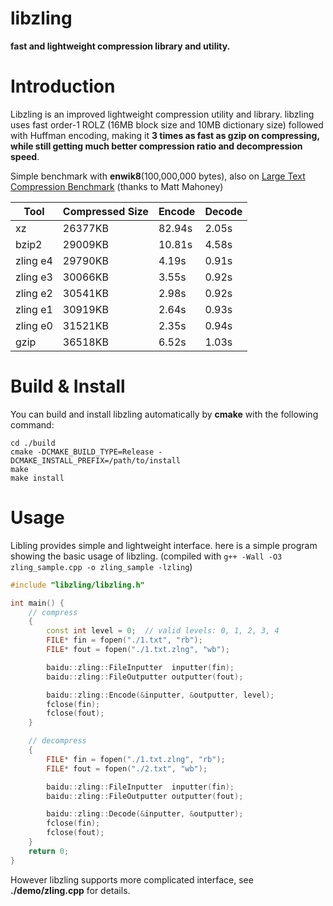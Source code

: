 libzling
========

**fast and lightweight compression library and utility.**

Introduction
============

Libzling is an improved lightweight compression utility and library. libzling uses fast order-1 ROLZ (16MB block size and 10MB dictionary size) followed with Huffman encoding, making it **3 times as fast as gzip on compressing, while still getting much better compression ratio and decompression speed**.

Simple benchmark with **enwik8**(100,000,000 bytes), also on [Large Text Compression Benchmark](http://mattmahoney.net/dc/text.html#2702) (thanks to Matt Mahoney)

Tool    | Compressed Size | Encode | Decode |
--------|-----------------|--------|--------|
xz      | 26377KB         | 82.94s | 2.05s  |
bzip2   | 29009KB         | 10.81s | 4.58s  |
zling e4| 29790KB         |  4.19s | 0.91s  |
zling e3| 30066KB         |  3.55s | 0.92s  |
zling e2| 30541KB         |  2.98s | 0.92s  |
zling e1| 30919KB         |  2.64s | 0.93s  |
zling e0| 31521KB         |  2.35s | 0.94s  |
gzip    | 36518KB         |  6.52s | 1.03s  |

Build & Install
===============

You can build and install libzling automatically by **cmake** with the following command:

    cd ./build
    cmake -DCMAKE_BUILD_TYPE=Release -DCMAKE_INSTALL_PREFIX=/path/to/install
    make
    make install

Usage
=====

Libling provides simple and lightweight interface. here is a simple program showing the basic usage of libzling. (compiled with `g++ -Wall -O3 zling_sample.cpp -o zling_sample -lzling`)

```C++
#include "libzling/libzling.h"

int main() {
    // compress
    {
        const int level = 0;  // valid levels: 0, 1, 2, 3, 4
        FILE* fin = fopen("./1.txt", "rb");
        FILE* fout = fopen("./1.txt.zlng", "wb");

        baidu::zling::FileInputter  inputter(fin);
        baidu::zling::FileOutputter outputter(fout);

        baidu::zling::Encode(&inputter, &outputter, level);
        fclose(fin);
        fclose(fout);
    }

    // decompress
    {
        FILE* fin = fopen("./1.txt.zlng", "rb");
        FILE* fout = fopen("./2.txt", "wb");

        baidu::zling::FileInputter  inputter(fin);
        baidu::zling::FileOutputter outputter(fout);

        baidu::zling::Decode(&inputter, &outputter);
        fclose(fin);
        fclose(fout);
    }
    return 0;
}
```
However libzling supports more complicated interface, see **./demo/zling.cpp** for details.
